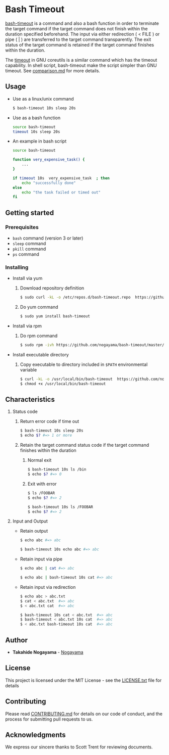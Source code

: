 Bash Timeout
============

[bash-timeout](https://github.ibm.com/NOGAYAMA/bash-timeout) is a command and also a bash function in order to terminate the target command if the target command does not finish within the duration specified beforehand. 
The input via either redirection ( < FILE ) or pipe ( | ) are transferred to the target command transparently.
The exit status of the target command is retained if the target command finishes within the duration.

The [timeout](https://www.gnu.org/software/coreutils/manual/html_node/timeout-invocation.html) in GNU coreutils is a similar command which has the timeout capability.
In shell script, bash-timeout make the script simpler than GNU timeout.
See [comparison.md](docs/comparison.md) for more details.

Usage
-----

- Use as a linux/unix command

    ```bash
    $ bash-timeout 10s sleep 20s
    ```

- Use as a bash function

    ```bash
    source bash-timeout
    timeout 10s sleep 20s
    ```

- An example in bash script

    ```bash
    source bash-timeout
    
    function very_expensive_task() {
        ...
    }
    
    if timeout 10s  very_expensive_task  ; then
        echo "successfully done"
    else
        echo "the task failed or timed out"
    fi
    ```

Getting started
----------------

### Prerequisites

- `bash` command (version 3 or later)
- `sleep` command
- `pkill` command
- `ps` command

### Installing

- Install via yum
    
    1. Download repository definition
        
        ```bash
        $ sudo curl -kL -o /etc/repos.d/bash-timeout.repo  https://github.com/nogayama/bash-timeout/master/bash-timeout.repo
        ```
    
    2. Do yum command
    
        ```bash
        $ sudo yum install bash-timeout
        ```

- Install via rpm

    1. Do rpm command

        ```bash
        $ sudo rpm -ivh https://github.com/nogayama/bash-timeout/master/bash-timeout.rpm
        ```

- Install executable directory

    1. Copy executable to directory included in `$PATH` environmental variable

        ```bash
        $ curl -kL -o /usr/local/bin/bash-timeout  https://github.com/nogayama/bash-timeout/master/bin/bash-timeout
        $ chmod +x /usr/local/bin/bash-timeout
        ```

Characteristics
---------------

1. Status code
    
    1. Return error code if time out

        ```bash
        $ bash-timeout 10s sleep 20s
        $ echo $? #=> 1 or more 
        ```

    2. Retain the target command status code if the target command finishes within the duration

        1. Normal exit
            
            ```bash
            $ bash-timeout 10s ls /bin
            $ echo $? #=> 0
            ```

        2. Exit with error
            
            ```bash
            $ ls /FOOBAR
            $ echo $? #=> 2
            ```
            
            ```bash
            $ bash-timeout 10s ls /FOOBAR
            $ echo $? #=> 2
            ```

2. Input and Output

    - Retain output

        ```bash
        $ echo abc #=> abc 
        ```

        ```bash
        $ bash-timeout 10s echo abc #=> abc 
        ```

    - Retain input via pipe

        ```bash
        $ echo abc | cat #=> abc 
        ```
    
        ```bash
        $ echo abc | bash-timeout 10s cat #=> abc 
        ```

    - Retain input via redirection

        ```bash
        $ echo abc > abc.txt
        $ cat < abc.txt  #=> abc 
        $ < abc.txt cat  #=> abc 
        ```
    
        ```bash
        $ bash-timeout 10s cat < abc.txt  #=> abc 
        $ bash-timeout < abc.txt 10s cat  #=> abc 
        $ < abc.txt bash-timeout 10s cat  #=> abc 
        ```

Author
------

* **Takahide Nogayama** - [Nogayama](https://github.com/nogayama)

License
-------

This project is licensed under the MIT License - see the [LICENSE.txt](LICENSE.txt) file for details

## Contributing

Please read [CONTRIBUTING.md](docs/CONTRIBUTING.md) for details on our code of conduct, and the process for submitting pull requests to us.

Acknowledgments
---------------

We express our sincere thanks to Scott Trent for reviewing documents.

